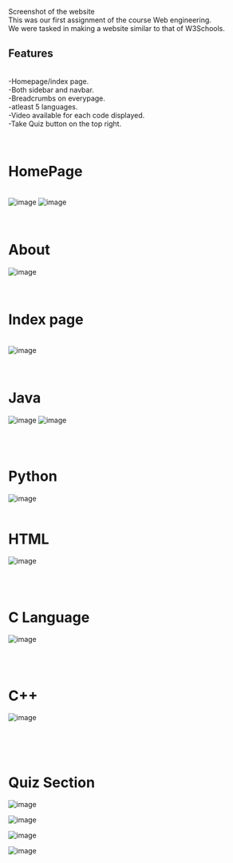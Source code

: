 Screenshot of the website<br>
This was our first assignment of the course Web engineering.<br>
We were tasked in making a website similar to that of W3Schools.<br>

<h2>Features</h2>
<br>
  -Homepage/index page.<br>
  -Both sidebar and navbar.<br>
  -Breadcrumbs on everypage.<br>
  -atleast 5 languages.<br>
  -Video available for each code displayed.<br>
  -Take Quiz button on the top right.<br>


<br><h1> HomePage </h1>
<br>
![image](https://github.com/SulemanMohiuddin/Coding-Website/assets/96354394/2fd76588-524a-4985-9aee-6ad6a4a42aee)
![image](https://github.com/SulemanMohiuddin/Coding-Website/assets/96354394/e9a0002a-58f1-401f-af08-177bb3b53115)

<br><h1> About </h1>
![image](https://github.com/SulemanMohiuddin/Coding-Website/assets/96354394/57685b3c-2339-4172-ae7c-ea432b286380)

<br><h1>Index page </h1>
<br>
![image](https://github.com/SulemanMohiuddin/Coding-Website/assets/96354394/cc35346a-f9a8-472a-8521-d301a6c332fc)

<br><h1>Java </h1>
![image](https://github.com/SulemanMohiuddin/Coding-Website/assets/96354394/c02150c4-6a80-4760-ab5a-76a012238634)
![image](https://github.com/SulemanMohiuddin/Coding-Website/assets/96354394/e308e603-5d9b-44b3-9876-46edd8a53cd1)


<br>
<br><h1>Python</h1>

![image](https://github.com/SulemanMohiuddin/Coding-Website/assets/96354394/926ac667-dc05-454b-a1e0-4e1ddc8eb204)
<br>
<br><h1>HTML</h1>

![image](https://github.com/SulemanMohiuddin/Coding-Website/assets/96354394/c345df6b-08bc-4f4b-972e-d02a33d0622d)

<br>
<br><h1>C Language </h1>

![image](https://github.com/SulemanMohiuddin/Coding-Website/assets/96354394/8f2e74d3-171a-4165-bd2e-8c699c0087c3)


<br>
<br><h1> C++ </h1>

![image](https://github.com/SulemanMohiuddin/Coding-Website/assets/96354394/e25b6a95-68ac-4e59-b935-93a393a8826f)


<br>

<br>
<br><h1> Quiz Section </h1>

![image](https://github.com/SulemanMohiuddin/Coding-Website/assets/96354394/51b1d659-4a36-45b1-b2b7-2c89a6b6b13e)


![image](https://github.com/SulemanMohiuddin/Coding-Website/assets/96354394/d9c1508f-5743-4a6c-b68a-0332502bc696)

![image](https://github.com/SulemanMohiuddin/Coding-Website/assets/96354394/cab6740a-3e57-4cd5-aa38-8f12fd37779d)

![image](https://github.com/SulemanMohiuddin/Coding-Website/assets/96354394/af35e0c5-ffe6-4544-b79c-43d56af9888b)



<br>

